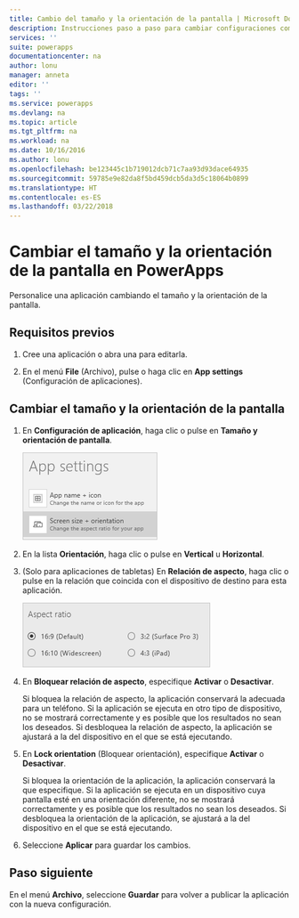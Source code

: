 ```yaml
---
title: Cambio del tamaño y la orientación de la pantalla | Microsoft Docs
description: Instrucciones paso a paso para cambiar configuraciones como el tamaño y la orientación de la pantalla
services: ''
suite: powerapps
documentationcenter: na
author: lonu
manager: anneta
editor: ''
tags: ''
ms.service: powerapps
ms.devlang: na
ms.topic: article
ms.tgt_pltfrm: na
ms.workload: na
ms.date: 10/16/2016
ms.author: lonu
ms.openlocfilehash: be123445c1b719012dcb71c7aa93d93dace64935
ms.sourcegitcommit: 59785e9e82da8f5bd459dcb5da3d5c18064b0899
ms.translationtype: HT
ms.contentlocale: es-ES
ms.lasthandoff: 03/22/2018
---
```

# <a name="change-screen-size-and-orientation-in-powerapps"></a>Cambiar el tamaño y la orientación de la pantalla en PowerApps
Personalice una aplicación cambiando el tamaño y la orientación de la pantalla.

## <a name="prerequisites"></a>Requisitos previos
1. Cree una aplicación o abra una para editarla.

2. En el menú **File** (Archivo), pulse o haga clic en **App settings** (Configuración de aplicaciones).

## <a name="change-screen-size-and-orientation"></a>Cambiar el tamaño y la orientación de la pantalla
1. En **Configuración de aplicación**, haga clic o pulse en **Tamaño y orientación de pantalla**.

    ![Opción para cambiar el tamaño y la orientación de la pantalla de una aplicación](./media/set-aspect-ratio-portrait-landscape/size-orientation.png)

2. En la lista **Orientación**, haga clic o pulse en **Vertical** u **Horizontal**.

3. (Solo para aplicaciones de tabletas) En **Relación de aspecto**, haga clic o pulse en la relación que coincida con el dispositivo de destino para esta aplicación.

    ![Cambiar la relación de aspecto de una aplicación de tableta](./media/set-aspect-ratio-portrait-landscape/aspect-tablet.png)

4. En **Bloquear relación de aspecto**, especifique **Activar** o **Desactivar**.

    Si bloquea la relación de aspecto, la aplicación conservará la adecuada para un teléfono. Si la aplicación se ejecuta en otro tipo de dispositivo, no se mostrará correctamente y es posible que los resultados no sean los deseados. Si desbloquea la relación de aspecto, la aplicación se ajustará a la del dispositivo en el que se está ejecutando.

5. En **Lock orientation** (Bloquear orientación), especifique **Activar** o **Desactivar**.

    Si bloquea la orientación de la aplicación, la aplicación conservará la que especifique. Si la aplicación se ejecuta en un dispositivo cuya pantalla esté en una orientación diferente, no se mostrará correctamente y es posible que los resultados no sean los deseados. Si desbloquea la orientación de la aplicación, se ajustará a la del dispositivo en el que se está ejecutando.

6. Seleccione **Aplicar** para guardar los cambios.

## <a name="next-step"></a>Paso siguiente
En el menú **Archivo**, seleccione **Guardar** para volver a publicar la aplicación con la nueva configuración.

